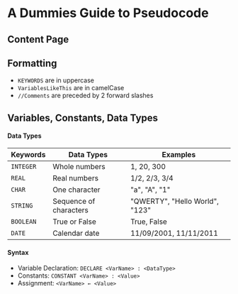 # A Dummies Guide to Pseudocode

## Content Page



## Formatting
- `KEYWORDS` are in uppercase
- `VariablesLikeThis` are in camelCase
- `//Comments` are preceded by 2 forward slashes



## Variables, Constants, Data Types

#### Data Types
| Keywords   | Data Types             | Examples                                                     |
| ---------- |------------------------|--------------------------------------------------------------|
| `INTEGER`  | Whole numbers          | 1, 20, 300                                                   |
| `REAL`     | Real numbers           | 1/2, 2/3, 3/4                                                |
| `CHAR`     | One character          | "a", "A", "1"                                                |
| `STRING`   | Sequence of characters | "QWERTY", "Hello World", "123"                               |
| `BOOLEAN`  | True or False          | True, False                                                  |
| `DATE`     | Calendar date          | 11/09/2001, 11/11/2011                                       |

#### Syntax
- Variable Declaration: `DECLARE <VarName> : <DataType>`
- Constants: `CONSTANT <VarName> : <Value>`
- Assignment: `<VarName> ← <Value>`
